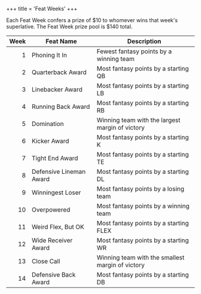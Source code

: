 +++
title = 'Feat Weeks'
+++

Each Feat Week confers a prize of $10 to whomever wins that week's superlative.
The Feat Week prize pool is $140 total.

| Week | Feat Name               | Description                                      |
|-----:|-------------------------|--------------------------------------------------|
|    1 | Phoning It In           | Fewest fantasy points by a winning team          |
|    2 | Quarterback Award       | Most fantasy points by a starting QB             |
|    3 | Linebacker Award        | Most fantasy points by a starting LB             |
|    4 | Running Back Award      | Most fantasy points by a starting RB             |
|    5 | Domination              | Winning team with the largest margin of victory  |
|    6 | Kicker Award            | Most fantasy points by a starting K              |
|    7 | Tight End Award         | Most fantasy points by a starting TE             |
|    8 | Defensive Lineman Award | Most fantasy points by a starting DL             |
|    9 | Winningest Loser        | Most fantasy points by a losing team             |
|   10 | Overpowered             | Most fantasy points by a winning team            |
|   11 | Weird Flex, But OK      | Most fantasy points by a starting FLEX           |
|   12 | Wide Receiver Award     | Most fantasy points by a starting WR             |
|   13 | Close Call              | Winning team with the smallest margin of victory |
|   14 | Defensive Back Award    | Most fantasy points by a starting DB             |
